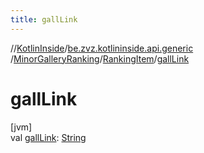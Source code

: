 ```yaml
---
title: gallLink
---
```

//[KotlinInside](../../../../index.html)/[be.zvz.kotlininside.api.generic](../../index.html)
/[MinorGalleryRanking](../index.html)/[RankingItem](index.html)/[gallLink](gall-link.html)

# gallLink

[jvm]\
val [gallLink](gall-link.html): [String](https://kotlinlang.org/api/latest/jvm/stdlib/kotlin/-string/index.html)




